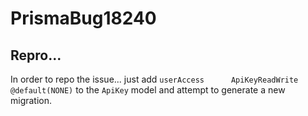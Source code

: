 # PrismaBug18240

## Repro...
In order to repo the issue... just add `userAccess      ApiKeyReadWrite @default(NONE)` to the `ApiKey` model and 
attempt to generate a new migration.